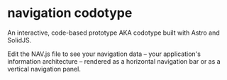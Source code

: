 # navigation codotype
An interactive, code-based prototype AKA codotype built with Astro and SolidJS.

Edit the NAV.js file to see your navigation data – your application's information architecture – rendered as a horizontal navigation bar or as a vertical navigation panel. 